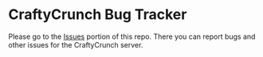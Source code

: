 # CraftyCrunch Bug Tracker
Please go to the [Issues](https://github.com/CraftyCrunch/Issues/issues) portion of this repo. There you can report bugs and other issues for the CraftyCrunch server.
